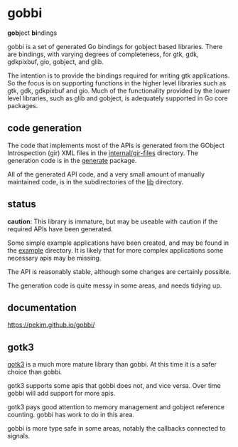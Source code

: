 # gobbi

**gob**ject **bi**ndings

gobbi is a set of generated Go bindings for gobject based libraries.
There are bindings, with varying degrees of completeness,
for gtk, gdk, gdkpixbuf, gio, gobject, and glib.

The intention is to provide the bindings required
for writing gtk applications.
So the focus is on supporting functions in the higher level
libraries such as gtk, gdk, gdkpixbuf and gio.
Much of the functionality provided by the lower level
libraries, such as glib and gobject, is adequately supported
in Go core packages.     

## code generation
The code that implements most of the APIs is generated
from the GObject Introspection (gir) XML files in the
[internal/gir-files](internal/gir-files) directory.
The generation code is in the
[generate](internal/generate) package.

All of the generated API code,
and a very small amount of manually maintained code,
is in the subdirectories of the
[lib](lib) directory.
 
## status
**caution**:
This library is immature,
but may be useable with caution
if the required APIs have been generated.

Some simple example applications have been created,
and may be found in the [example](./example) directory.
It is likely that for more complex applications
some necessary apis may be missing. 

The API is reasonably stable,
although some changes are certainly possible. 

The generation code is quite messy in some areas,
and needs tidying up.

## documentation
https://pekim.github.io/gobbi/

## gotk3
[gotk3](https://github.com/gotk3/gotk3)
is a much more mature library than gobbi.
At this time it is a safer choice than gobbi.

gotk3 supports some apis that gobbi does not, and vice versa.
Over time gobbi will add support for more apis.

gotk3 pays good attention to memory management and gobject
reference counting.
gobbi has work to do in this area. 

gobbi is more type safe in some areas,
notably the callbacks connected to signals.

